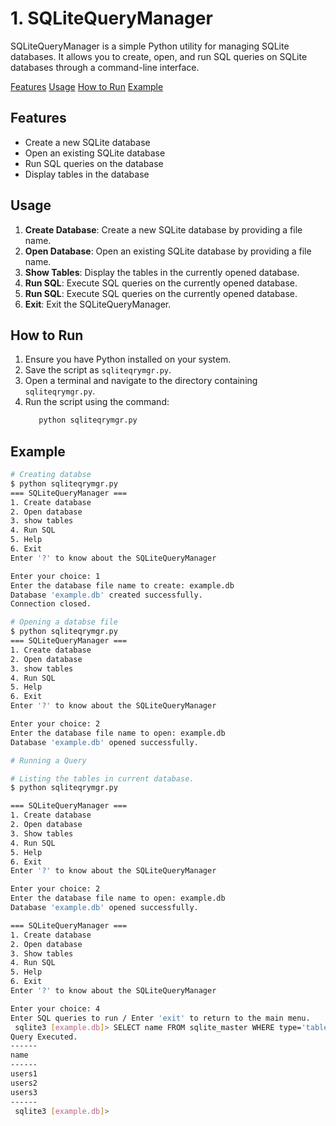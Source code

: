 # 1. SQLiteQueryManager

SQLiteQueryManager is a simple Python utility for managing SQLite databases. It allows you to create, open, and run SQL queries on SQLite databases through a command-line interface.

[Features](#features)
[Usage](#usage)
[How to Run](#how-to-run)
[Example](#example)



## Features

- Create a new SQLite database
- Open an existing SQLite database
- Run SQL queries on the database
- Display tables in the database

## Usage

1. **Create Database**: Create a new SQLite database by providing a file name.
2. **Open Database**: Open an existing SQLite database by providing a file name.
3. **Show Tables**: Display the tables in the currently opened database.
4. **Run SQL**: Execute SQL queries on the currently opened database.
4. **Run SQL**: Execute SQL queries on the currently opened database.
6. **Exit**: Exit the SQLiteQueryManager.

## How to Run

1. Ensure you have Python installed on your system.
2. Save the script as `sqliteqrymgr.py`.
3. Open a terminal and navigate to the directory containing `sqliteqrymgr.py`.
4. Run the script using the command:
   ```sh
      python sqliteqrymgr.py
   ```

## Example
```sh
# Creating databse
$ python sqliteqrymgr.py 
=== SQLiteQueryManager ===
1. Create database
2. Open database
3. show tables
4. Run SQL
5. Help
6. Exit
Enter '?' to know about the SQLiteQueryManager

Enter your choice: 1
Enter the database file name to create: example.db
Database 'example.db' created successfully.
Connection closed.

# Opening a databse file
$ python sqliteqrymgr.py 
=== SQLiteQueryManager ===
1. Create database
2. Open database
3. show tables
4. Run SQL
5. Help
6. Exit
Enter '?' to know about the SQLiteQueryManager

Enter your choice: 2
Enter the database file name to open: example.db
Database 'example.db' opened successfully.

# Running a Query

# Listing the tables in current database.
$ python sqliteqrymgr.py 

=== SQLiteQueryManager ===
1. Create database
2. Open database
3. Show tables
4. Run SQL
5. Help
6. Exit
Enter '?' to know about the SQLiteQueryManager

Enter your choice: 2
Enter the database file name to open: example.db
Database 'example.db' opened successfully.

=== SQLiteQueryManager ===
1. Create database
2. Open database
3. Show tables
4. Run SQL
5. Help
6. Exit
Enter '?' to know about the SQLiteQueryManager

Enter your choice: 4
Enter SQL queries to run / Enter 'exit' to return to the main menu.
 sqlite3 [example.db]> SELECT name FROM sqlite_master WHERE type='table';
Query Executed.
------
name  
------
users1
users2
users3
------
 sqlite3 [example.db]> 

```